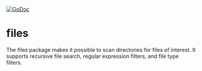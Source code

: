 [![GoDoc](https://godoc.org/github.com/beevik/files?status.svg)](https://godoc.org/github.com/beevik/files)

files
=====

The files package makes it possible to scan directories for files of interest.
It supports recursive file search, regular expression filters, and file type
filters.
